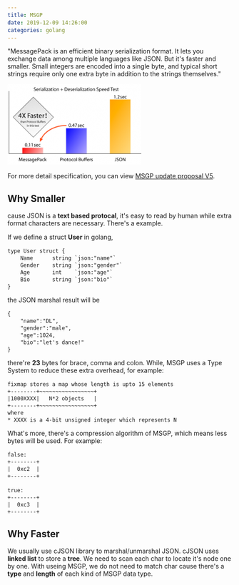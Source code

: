 ```yaml
---
title: MSGP
date: 2019-12-09 14:26:00
categories: golang
---
```


"MessagePack is an efficient binary serialization format. It lets you exchange data among multiple languages like JSON. But it's faster and smaller. Small integers are encoded into a single byte, and typical short strings require only one extra byte in addition to the strings themselves."

![Speed Test](/images/msgp-speed.png)

For more detail specification, you can view [MSGP update proposal V5](https://gist.github.com/frsyuki/543255).

## Why Smaller
cause JSON is a __text based protocal__, it's easy to read by human while extra format characters are necessary. There's a example.

If we define a struct __User__ in golang,
```
type User struct {
	Name      string `json:"name"`
	Gender    string `json:"gender"`
	Age       int    `json:"age"`
	Bio       string `json:"bio"`
}

```

the JSON marshal result will be
```
{
    "name":"DL",
    "gender":"male",
    "age":1024,
    "bio":"let's dance!"
}
```
there're __23__ bytes for brace, comma and colon. While, MSGP uses a Type System to reduce these extra overhead, for example:

```
fixmap stores a map whose length is upto 15 elements
+--------+~~~~~~~~~~~~~~~~~+
|1000XXXX|   N*2 objects   |
+--------+~~~~~~~~~~~~~~~~~+
where
* XXXX is a 4-bit unsigned integer which represents N
```
What's more, there's a compression algorithm of MSGP, which means less bytes will be used. For example:

```
false:
+--------+
|  0xc2  |
+--------+

true:
+--------+
|  0xc3  |
+--------+

```

## Why Faster
We usually use cJSON library to marshal/unmarshal JSON. cJSON uses __linked list__ to store a __tree__. We need to scan each char to locate it's node one by one. With useing MSGP, we do not need to match char cause there's a __type__ and __length__ of each kind of MSGP data type.

